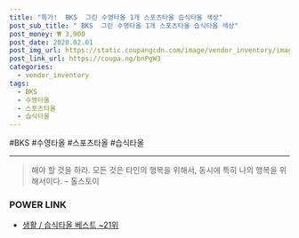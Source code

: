 ```yaml
--- 
title: "특가!  BKS  그린 수영타올 1개 스포츠타올 습식타올 색상" 
post_sub_title: " BKS  그린 수영타올 1개 스포츠타올 습식타올 색상" 
post_money: ₩ 3,900 
post_date: 2020.02.01 
post_img_url: https://static.coupangcdn.com/image/vendor_inventory/images/2017/11/29/4/4/e5a5c239-5358-460a-8656-9ba03b9ac6cf.jpg 
post_link_url: https://coupa.ng/bnPgW3 
categories: 
  - vendor_inventory 
tags: 
  - BKS 
  - 수영타올 
  - 스포츠타올 
  - 습식타올 
--- 
```

  #BKS #수영타올 #스포츠타올 #습식타올 
<hr> 

> 해야 할 것을 하라. 모든 것은 타인의 행복을 위해서, 동시에 특히 나의 행복을 위해서이다. – 톨스토이 


### POWER LINK

* <a href="https://blog.naver.com/santokki14/221792580537" target="_blank">생활 / 습식타올 베스트 ~21위</a>

